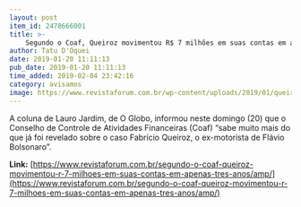 ```yaml
---
layout: post
item_id: 2478666001
title: >-
    Segundo o Coaf, Queiroz movimentou R$ 7 milhões em suas contas em apenas três anos
author: Tatu D'Oquei
date: 2019-01-20 11:11:13
pub_date: 2019-01-20 11:11:13
time_added: 2019-02-04 23:42:16
category: avisamos
image: https://www.revistaforum.com.br/wp-content/uploads/2019/01/queiroz-2.jpg
---
```


A coluna de Lauro Jardim, de O Globo, informou neste domingo (20) que o Conselho de Controle de Atividades Financeiras (Coaf) “sabe muito mais do que já foi revelado sobre o caso Fabrício Queiroz, o ex-motorista de Flávio Bolsonaro”.

**Link:** [https://www.revistaforum.com.br/segundo-o-coaf-queiroz-movimentou-r-7-milhoes-em-suas-contas-em-apenas-tres-anos/amp/](https://www.revistaforum.com.br/segundo-o-coaf-queiroz-movimentou-r-7-milhoes-em-suas-contas-em-apenas-tres-anos/amp/)

